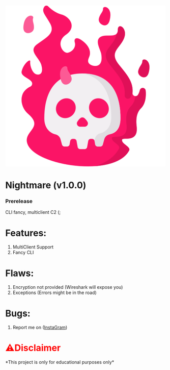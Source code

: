 ![logo](logo/nightmare.png)
# Nightmare (v1.0.0)
### Prerelease
CLI fancy, multiclient C2 (;

# Features:
1. MultiClient Support
2. Fancy CLI

# Flaws:
1. Encryption not provided (Wireshark will expose you)
2. Exceptions (Errors might be in the road)

# Bugs:
1. Report me on (<a href="https://www.instagram.com/secvirus">InstaGram</a>)

<h1 style="color:red;">⚠️Disclaimer</h1>
*This project is only for educational purposes only*